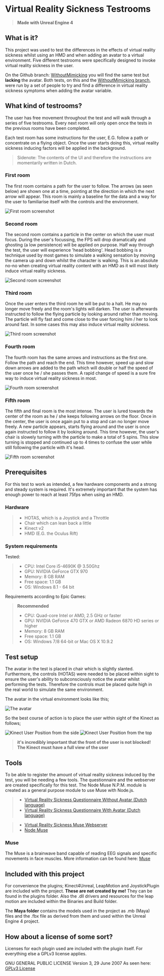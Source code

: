 # Virtual Reality Sickness Testrooms
> __Made with Unreal Engine 4__

## What is it?

This project was used to test the differences in the effects of virtual reality sickness whilst using an HMD and when adding an avatar to a virtual environment. Five different testrooms were specifically designed to invoke virtual reality sickness in the user. 

On the Github branch: [WithoutMimicking](https://github.com/ShaPOC/ue4-vrs-prototype/tree/WithoutMimicking) you will find the same test but __lacking__ the avatar. Both tests, on this and the [WithoutMimicking branch](https://github.com/ShaPOC/ue4-vrs-prototype/tree/WithoutMimicking), were run by a set of people to try and find a difference in virtual reality sickness symptoms when adding the avatar variable.

## What kind of testrooms?

The user has free movement throughout the test and will walk through a series of five testrooms. Every next room will only open once the tests in the previous rooms have been completed.

Each test room has some instructions for the user, E.G. follow a path or concentrate on a flying object. Once the user starts doing this, virtual reality sickness inducing factors will be applied in the background.

> Sidenote: The contents of the UI and therefore the instructions are momentarily written in Dutch.

### First room

The first room contains a path for the user to follow. The arrows (as seen below) are shown one at a time, pointing at the direction in which the next arrow will appear. This room is mainly a baseline for the data and a way for the user to familiarise itself with the controls and the environment.

![First room screenshot](https://raw.githubusercontent.com/ShaPOC/ue4-vrs-prototype/master/Extra/Room01.PNG)

### Second room

The second room contains a particle in the center on which the user must focus. During the user's focussing, the FPS will drop dramatically and ghosting (a low persistence) will be applied on purpose. Half way through the test, the user will experience 'head bobbing'. Head bobbing is a technique used by most games to simulate a walking sensation by moving the camera up and down whilst the character is walking. This is an absolute no-no when creating virtual reality content with an HMD as it will most likely induce virtual reality sickness.

![Second room screenshot](https://raw.githubusercontent.com/ShaPOC/ue4-vrs-prototype/master/Extra/Room02.PNG)

### Third room

Once the user enters the third room he will be put to a halt. He may no longer move freely and the room's lights will darken. The user is afterwards instructed to follow the flying particle by looking around rather than moving. The particle will fly fast and come close to the user forcing him / her to look around fast. In some cases this may also induce virtual reality sickness.

![Third room screenshot](https://raw.githubusercontent.com/ShaPOC/ue4-vrs-prototype/master/Extra/Room03.png)

### Fourth room

The fourth room has the same arrows and instructions as the first one. Follow the path and reach the end. This time however, speed up and slow down arrows are added to the path which will double or half the speed of the user once he / she passes them. A rapid change of speed is a sure fire way to induce virtual reality sickness in most.

![Fourth room screenshot](https://raw.githubusercontent.com/ShaPOC/ue4-vrs-prototype/master/Extra/Room04.png)

### Fifth room

The fifth and final room is the most intense. The user is lured towards the center of the room as he / she keeps following arrows on the floor. Once in the center, the user is once again put to a stop and can no longer move freely. A new particle appears, starts flying around and the user is once again instructed to follow it by looking around. This time however, the user's chair is slowely turning with the particle to make a total of 5 spins. This slow turning is stopped and continued up to 4 times to confuse the user while still following the particle with it's head.

![Fifth room screenshot](https://raw.githubusercontent.com/ShaPOC/ue4-vrs-prototype/master/Extra/Room05.png)

## Prerequisites

For this test to work as intended, a few hardware components and a strong and steady system is required. It's extremely important that the system has enough power to reach at least 75fps when using an HMD.

### Hardware

> * HOTAS, which is a Joystick and a Throttle
> * Chair which can lean back a little
> * Kinect v2
> * HMD (E.G. the Oculus Rift)

### System requirements

Tested:

> * CPU: Intel Core i5-4690K @ 3.50Ghz
> * GPU: NVIDIA GeForce GTX 970
> * Memory: 8 GB RAM
> * Free space: 1.1 GB
> * OS: Windows 8.1 - 64 bit

Requirements according to Epic Games:

>__Recommended__
> * CPU: Quad-core Intel or AMD, 2.5 GHz or faster
> * GPU: NVIDIA GeForce 470 GTX or AMD Radeon 6870 HD series or higher
> * Memory: 8 GB RAM
> * Free space: 1.1 GB
> * OS: Windows 7/8 64-bit or Mac OS X 10.9.2

## Test setup

The avatar in the test is placed in chair which is slightly slanted. Furthermore, the controls (HOTAS) were needed to be placed within sight to ensure the user's ability to subconsciously notice the avatar whilst performing the tests. Therefore the controls must be placed quite high in the real world to simulate the same environment.

The avatar in the virtual environment looks like this;

![The avatar](https://raw.githubusercontent.com/ShaPOC/ue4-vrs-prototype/master/Extra/Avatar.PNG)

So the best course of action is to place the user within sight of the Kinect as follows;

![Kinect User Position from the side](https://raw.githubusercontent.com/ShaPOC/ue4-vrs-prototype/master/Extra/SittingSide.png) ![Kinect User Position from the top](https://raw.githubusercontent.com/ShaPOC/ue4-vrs-prototype/master/Extra/SittingTop.png)

> __it's incredibly important that the front of the user is not blocked! The Kinect must have a full view of the user__

## Tools

To be able to register the amount of virtual reality sickness induced by the test, you will be needing a few tools. The questionnaire and the webserver are created specifically for this test. The Node Muse N.P.M. module is created as a general purpose module to use Muse with Node.js.

> * [Virtual Reality Sickness Questionnaire Without Avatar (Dutch language)](https://docs.google.com/forms/d/19Y5-UpyXkmLqzUtViQppEa5XW6hRYLLu94dVH001eac/edit?usp=sharing)
> * [Virtual Reality Sickness Questionnaire With Avatar (Dutch language)](https://docs.google.com/forms/d/1bW2TBKaNqKfM5D9Sc4VNicGK1YdWI-hwaczgDeCntX8/edit?usp=sharing)

> * [Virtual Reality Sickness Muse Webserver](https://github.com/ShaPOC/virtual-reality-sickness-muse)
> * [Node Muse](https://www.npmjs.com/package/node-muse)

### Muse

The Muse is a brainwave band capable of reading EEG signals and specific movements in face muscles. 
More information can be found here: [Muse](http://www.choosemuse.com/)

## Included with this project

For convenience the plugins; Kinect4Unreal, LeapMotion and JoystickPlugin are included with the project. __These are not created by me!__ They can be found in the plugins folder. Also the .dll drivers and resources for the leap motion are included within the Binaries and Build folder. 

The __Maya folder__ contains the models used in the project as .mb (Maya) files and the .fbx file as derived from them and used within the Unreal Engine 4 project. 

## How about a license of some sort?

Licenses for each plugin used are included with the plugin itself.
For everything else a GPLv3 license applies.

GNU GENERAL PUBLIC LICENSE Version 3, 29 June 2007
As seen here: [GPLv3 License](./LICENSE)
